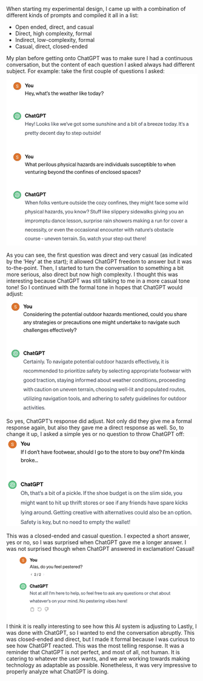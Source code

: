 When starting my experimental design, I came up with a combination of different kinds of prompts and compiled it all in a list:  <br>
*   Open ended, direct, and casual  
*   Direct, high complexity, formal  
*   Indirect, low-complexity, formal  
*   Casual, direct, closed-ended <br>

My plan before getting onto ChatGPT was to make sure I had a continuous conversation, but the content of each question I asked always had different subject. For example: take the first couple of questions I asked: <br>
![alt text](1.jpg "Weather")

As you can see, the first question was direct and very casual (as indicated by the ‘Hey’ at the start); it allowed ChatGPT freedom to answer but it was to-the-point. Then, I started to turn the conversation to something a bit more serious, also direct but now high complexity. I thought this was interesting because ChatGPT was still talking to me in a more casual tone tone! So I continued with the formal tone in hopes that ChatGPT would adjust:    <br>
![alt text](2.jpg "Precaution")

So yes, ChatGPT’s response did adjust. Not only did they give me a formal response again, but also they gave me a direct response as well. So, to change it up, I asked a simple yes or no question to throw ChatGPT off:  <br>
![alt text](3.png "Broke") 

This was a closed-ended and casual question. I expected a short answer, yes or no, so I was surprised when ChatGPT gave me a longer answer. I was not surprised though when ChatGPT answered in exclamation! Casual!<br>
![alt text](4.png "Done") <br>
I think it is really interesting to see how this AI system is adjusting to 
Lastly, I was done with ChatGPT, so I wanted to end the conversation abruptly. This was closed-ended and direct, but I made it formal because I was curious to see how ChatGPT reacted. This was the most telling response. It was a reminder that ChatGPT is not perfect, and most of all, not human. It is catering to whatever the user wants, and we are working towards making technology as adaptable as possible. Nonetheless, it was very impressive to properly analyze what ChatGPT is doing. <br>
